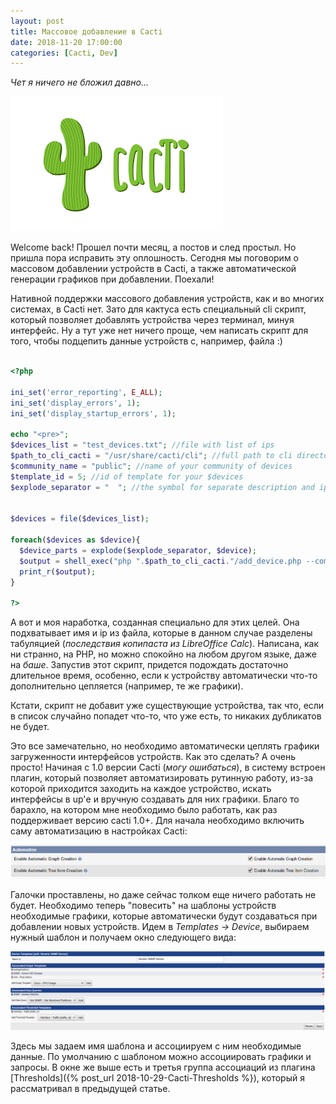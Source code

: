 ```yaml
---
layout: post
title: Массовое добавление в Cacti
date: 2018-11-20 17:00:00
categories: [Cacti, Dev]
---
```


*Чет я ничего не бложил давно...*

![Cacti](/images/cacti.png)

Welcome back! Прошел почти месяц, а постов и след простыл. Но пришла пора исправить эту оплошность. Сегодня мы поговорим о массовом добавлении устройств в Cacti, а также автоматической генерации графиков при добавлении. Поехали!

Нативной поддержки массового добавления устройств, как и во многих системах, в Cacti нет. Зато для кактуса есть специальный cli скрипт, который позволяет добавлять устройства через терминал, минуя интерфейс. Ну а тут уже нет ничего проще, чем написать скрипт для того, чтобы подцепить данные устройств с, например, файла :)

```php

<?php

ini_set('error_reporting', E_ALL);
ini_set('display_errors', 1);
ini_set('display_startup_errors', 1);

echo "<pre>";
$devices_list = "test_devices.txt"; //file with list of ips
$path_to_cli_cacti = "/usr/share/cacti/cli"; //full path to cli directory of cacti
$community_name = "public"; //name of your community of devices
$template_id = 5; //id of template for your $devices
$explode_separator = "	"; //the symbol for separate description and ip


$devices = file($devices_list);

foreach($devices as $device){
  $device_parts = explode($explode_separator, $device);
  $output = shell_exec("php ".$path_to_cli_cacti."/add_device.php --community=".$community_name." --template=".$template_id." --description=".$device_parts[0]." --ip=".$device_parts[1]);
  print_r($output);
}

?>

```

А вот и моя наработка, созданная специально для этих целей. Она подхватывает имя и ip из файла, которые в данном случае разделены табуляцией (*последствия копипаста из LibreOffice Calc*). Написана, как ни странно, на PHP, но можно спокойно на любом другом языке, даже на *баше*. Запустив этот скрипт, придется подождать достаточно длительное время, особенно, если к устройству автоматически что-то дополнительно цепляется (например, те же графики).

Кстати, скрипт не добавит уже существующие устройства, так что, если в список случайно попадет что-то, что уже есть, то никаких дубликатов не будет.

Это все замечательно, но необходимо автоматически цеплять графики загруженности интерфейсов устройств. Как это сделать? А очень просто! Начиная с 1.0 версии Cacti (*могу ошибаться*), в систему встроен плагин, который позволяет автоматизировать рутинную работу, из-за которой приходится заходить на каждое устройство, искать интерфейсы в up'е и вручную создавать для них графики. Благо то барахло, на котором мне необходимо было работать, как раз поддерживает версию cacti 1.0+. Для начала необходимо включить саму автоматизацию в настройках Cacti:

![Настройки автоматизации](/images/cacti_multi_add/1.png)

Галочки проставлены, но даже сейчас толком еще ничего работать не будет. Необходимо теперь "повесить" на шаблоны устройств необходимые графики, которые автоматически будут создаваться при добавлении новых устройств. Идем в *Templates -> Device*, выбираем нужный шаблон и получаем окно следующего вида:

![Настройки шаблона устройства](/images/cacti_multi_add/2.png)

Здесь мы задаем имя шаблона и ассоциируем с ним необходимые данные. По умолчанию с шаблоном можно ассоциировать графики и запросы. В окне же выше есть и третья группа ассоциаций из плагина [Thresholds]({% post_url 2018-10-29-Cacti-Thresholds %}), который я рассматривал в предыдущей статье.
